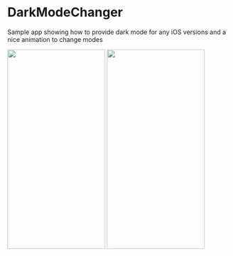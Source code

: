 # DarkModeChanger
Sample app showing how to provide dark mode for any iOS versions and a nice animation to change modes

<img src="https://user-images.githubusercontent.com/88195642/180637951-7d5fdb6a-e061-4e46-926b-5e180f3301ec.PNG" width="220" height="450"> 
<img src="https://user-images.githubusercontent.com/88195642/180637953-e9d4cc2e-de22-48ec-a2a7-669f298af9fe.PNG" width="220" height="450">

